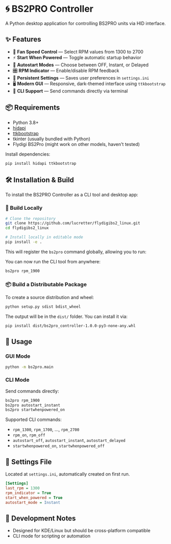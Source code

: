 # 🌀 BS2PRO Controller

A Python desktop application for controlling BS2PRO units via HID interface.

## ✨ Features

- 🔧 **Fan Speed Control** — Select RPM values from 1300 to 2700  
- ⚡ **Start When Powered** — Toggle automatic startup behavior  
- 🚀 **Autostart Modes** — Choose between OFF, Instant, or Delayed  
- 🎛️ **RPM Indicator** — Enable/disable RPM feedback  
- 💾 **Persistent Settings** — Saves user preferences in `settings.ini`  
- 🖥️ **Modern GUI** — Responsive, dark-themed interface using `ttkbootstrap`  
- 🧪 **CLI Support** — Send commands directly via terminal  

## 📦 Requirements

- Python 3.8+
- [hidapi](https://pypi.org/project/hid/)
- [ttkbootstrap](https://pypi.org/project/ttkbootstrap/)
- tkinter (usually bundled with Python)
- Flydigi BS2Pro (might work on other models, haven't tested)

Install dependencies:

```bash
pip install hidapi ttkbootstrap
```
## 🛠️ Installation & Build

To install the BS2PRO Controller as a CLI tool and desktop app:

### 🔧 Build Locally

```bash
# Clone the repository
git clone https://github.com/lucretter/flydigibs2_linux.git
cd flydigibs2_linux

# Install locally in editable mode
pip install -e .
```

This will register the `bs2pro` command globally, allowing you to run:


You can now run the CLI tool from anywhere:

```bash
bs2pro rpm_1900
```

### 📦 Build a Distributable Package

To create a source distribution and wheel:

```bash
python setup.py sdist bdist_wheel
```

The output will be in the `dist/` folder. You can install it via:

```bash
pip install dist/bs2pro_controller-1.0.0-py3-none-any.whl
```

## 🚀 Usage

### GUI Mode

```bash
python -m bs2pro.main
```

### CLI Mode

Send commands directly:

```bash
bs2pro rpm_1900
bs2pro autostart_instant
bs2pro startwhenpowered_on
```

Supported CLI commands:
- `rpm_1300`, `rpm_1700`, ..., `rpm_2700`
- `rpm_on`, `rpm_off`
- `autostart_off`, `autostart_instant`, `autostart_delayed`
- `startwhenpowered_on`, `startwhenpowered_off`
## 🧠 Settings File

Located at `settings.ini`, automatically created on first run.

```ini
[Settings]
last_rpm = 1300
rpm_indicator = True
start_when_powered = True
autostart_mode = Instant
```

## 🧪 Development Notes

- Designed for KDE/Linux but should be cross-platform compatible  
- CLI mode for scripting or automation 
